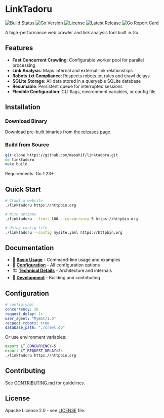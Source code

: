 # LinkTadoru

[![Build Status](https://github.com/masahif/linktadoru/actions/workflows/ci.yml/badge.svg)](https://github.com/masahif/linktadoru/actions/workflows/ci.yml)
[![Go Version](https://img.shields.io/github/go-mod/go-version/masahif/linktadoru)](https://golang.org/doc/devel/release.html)
[![License](https://img.shields.io/github/license/masahif/linktadoru)](LICENSE)
[![Latest Release](https://img.shields.io/github/v/release/masahif/linktadoru)](https://github.com/masahif/linktadoru/releases)
[![Go Report Card](https://goreportcard.com/badge/github.com/masahif/linktadoru)](https://goreportcard.com/report/github.com/masahif/linktadoru)

A high-performance web crawler and link analysis tool built in Go.

## Features

- **Fast Concurrent Crawling**: Configurable worker pool for parallel processing
- **Link Analysis**: Maps internal and external link relationships
- **Robots.txt Compliance**: Respects robots.txt rules and crawl delays
- **SQLite Storage**: All data stored in a queryable SQLite database
- **Resumable**: Persistent queue for interrupted sessions
- **Flexible Configuration**: CLI flags, environment variables, or config file

## Installation

### Download Binary

Download pre-built binaries from the [releases page](https://github.com/masahif/linktadoru/releases).

### Build from Source

```bash
git clone https://github.com/masahif/linktadoru.git
cd linktadoru
make build
```

Requirements: Go 1.23+

## Quick Start

```bash
# Crawl a website
./linktadoru https://httpbin.org

# With options
./linktadoru --limit 100 --concurrency 5 https://httpbin.org

# Using config file
./linktadoru --config mysite.yaml https://httpbin.org
```

## Documentation

- 📖 **[Basic Usage](docs/basic-usage.md)** - Command-line usage and examples
- 🔧 **[Configuration](docs/configuration.md)** - All configuration options
- 🏗️ **[Technical Details](docs/technical-specification.md)** - Architecture and internals
- 🚀 **[Development](docs/development.md)** - Building and contributing

## Configuration

```yaml
# config.yaml
concurrency: 10
request_delay: 1s
user_agent: "MyBot/1.0"
respect_robots: true
database_path: "./crawl.db"
```

Or use environment variables:
```bash
export LT_CONCURRENCY=5
export LT_REQUEST_DELAY=2s
./linktadoru https://httpbin.org
```

## Contributing

See [CONTRIBUTING.md](CONTRIBUTING.md) for guidelines.

## License

Apache License 2.0 - see [LICENSE](LICENSE) file.